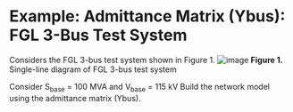# Example: Admittance Matrix (Ybus): FGL 3-Bus Test System
Considers the FGL 3-bus test system shown in Figure 1.
![image](https://github.com/fglongatt/MY_MATLAB_Simulink/assets/16779213/c0753e27-c920-47cb-9cbc-9a7be712425a)
**Figure 1.** Single-line diagram of FGL 3-bus test system

Consider S<sub>base</sub> = 100 MVA  and V<sub>base</sub> = 115 kV
Build the network model using the admittance matrix (Ybus).
